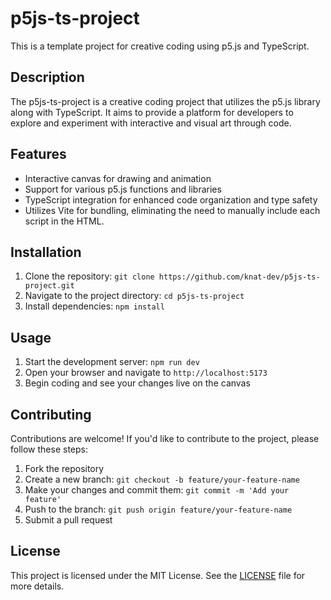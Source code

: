 # p5js-ts-project

This is a template project for creative coding using p5.js and TypeScript.

## Description

The p5js-ts-project is a creative coding project that utilizes the p5.js library along with TypeScript. It aims to provide a platform for developers to explore and experiment with interactive and visual art through code.

## Features

- Interactive canvas for drawing and animation
- Support for various p5.js functions and libraries
- TypeScript integration for enhanced code organization and type safety
- Utilizes Vite for bundling, eliminating the need to manually include each script in the HTML.

## Installation

1. Clone the repository: `git clone https://github.com/knat-dev/p5js-ts-project.git`
2. Navigate to the project directory: `cd p5js-ts-project`
3. Install dependencies: `npm install`

## Usage

1. Start the development server: `npm run dev`
2. Open your browser and navigate to `http://localhost:5173`
3. Begin coding and see your changes live on the canvas

## Contributing

Contributions are welcome! If you'd like to contribute to the project, please follow these steps:

1. Fork the repository
2. Create a new branch: `git checkout -b feature/your-feature-name`
3. Make your changes and commit them: `git commit -m 'Add your feature'`
4. Push to the branch: `git push origin feature/your-feature-name`
5. Submit a pull request

## License

This project is licensed under the MIT License. See the [LICENSE](LICENSE) file for more details.
